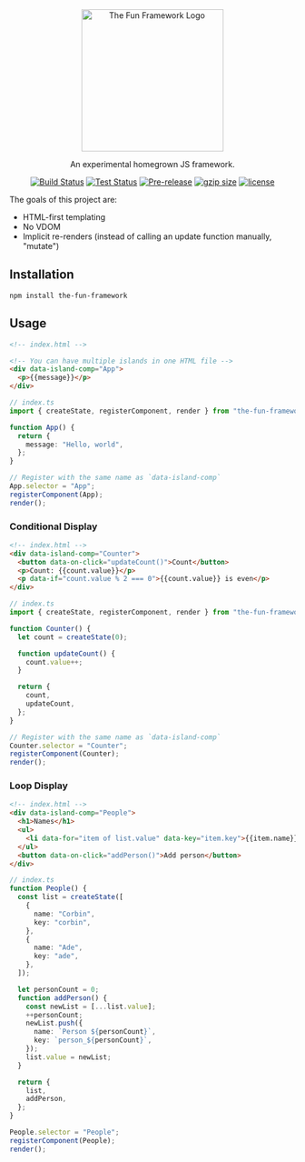 <div align="center">
<img width="250px" height="250px" src="https://raw.githubusercontent.com/kazewaze/assets-holder/main/fun-framework.svg" alt="The Fun Framework Logo"/>

<p>An experimental homegrown JS framework.</p>

</div>

<div align="center">

[![Build Status](https://img.shields.io/github/actions/workflow/status/crutchcorn/the-fun-framework/build.yml?branch=main)](https://github.com/crutchcorn/the-fun-framework/actions/workflows/validate.yml?query=branch%3Amain)
[![Test Status](https://img.shields.io/github/actions/workflow/status/crutchcorn/the-fun-framework/test.yml?branch=main&label=tests)](https://github.com/crutchcorn/the-fun-framework/actions/workflows/validate.yml?query=branch%3Amain)
[![Pre-release](https://img.shields.io/npm/v/the-fun-framework.svg)](https://npm.im/the-fun-framework)
[![gzip size](https://img.badgesize.io/https://unpkg.com/the-fun-framework@latest/dist/the-fun-framework.cjs?compression=gzip)](https://unpkg.com/browse/the-fun-framework@latest/dist/the-fun-framework.cjs)
[![license](https://badgen.now.sh/badge/license/MIT)](./LICENSE.md)

</div>

The goals of this project are:

- HTML-first templating
- No VDOM
- Implicit re-renders (instead of calling an update function manually, "mutate")

## Installation

```shell
npm install the-fun-framework
```

## Usage

```html
<!-- index.html -->

<!-- You can have multiple islands in one HTML file -->
<div data-island-comp="App">
  <p>{{message}}</p>
</div>
```

```typescript
// index.ts
import { createState, registerComponent, render } from "the-fun-framework";

function App() {
  return {
    message: "Hello, world",
  };
}

// Register with the same name as `data-island-comp`
App.selector = "App";
registerComponent(App);
render();
```

### Conditional Display

```html
<!-- index.html -->
<div data-island-comp="Counter">
  <button data-on-click="updateCount()">Count</button>
  <p>Count: {{count.value}}</p>
  <p data-if="count.value % 2 === 0">{{count.value}} is even</p>
</div>
```

```typescript
// index.ts
import { createState, registerComponent, render } from "the-fun-framework";

function Counter() {
  let count = createState(0);

  function updateCount() {
    count.value++;
  }

  return {
    count,
    updateCount,
  };
}

// Register with the same name as `data-island-comp`
Counter.selector = "Counter";
registerComponent(Counter);
render();
```

### Loop Display

```html
<!-- index.html -->
<div data-island-comp="People">
  <h1>Names</h1>
  <ul>
    <li data-for="item of list.value" data-key="item.key">{{item.name}}</li>
  </ul>
  <button data-on-click="addPerson()">Add person</button>
</div>
```

```typescript
// index.ts
function People() {
  const list = createState([
    {
      name: "Corbin",
      key: "corbin",
    },
    {
      name: "Ade",
      key: "ade",
    },
  ]);

  let personCount = 0;
  function addPerson() {
    const newList = [...list.value];
    ++personCount;
    newList.push({
      name: `Person ${personCount}`,
      key: `person_${personCount}`,
    });
    list.value = newList;
  }

  return {
    list,
    addPerson,
  };
}

People.selector = "People";
registerComponent(People);
render();
```

